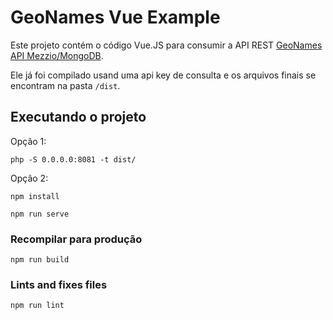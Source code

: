 GeoNames Vue Example
=================================================

Este projeto contém o código Vue.JS para consumir a API REST [GeoNames API Mezzio/MongoDB](https://github.com/mariojrrc/geonames-api-mezzio).

Ele já foi compilado usand uma api key de consulta e os arquivos finais se encontram na pasta `/dist`. 

## Executando o projeto
Opção 1:
```
php -S 0.0.0.0:8081 -t dist/
```

Opção 2:
```
npm install
```
```
npm run serve
```

### Recompilar para produção
```
npm run build
```

### Lints and fixes files
```
npm run lint
```
